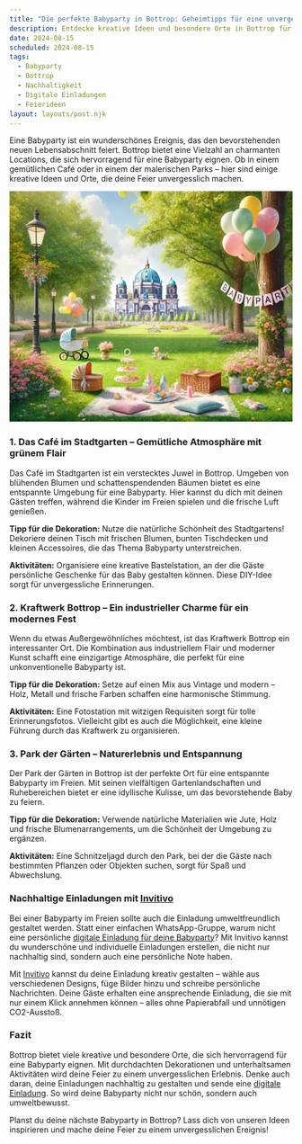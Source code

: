 ```yaml
---
title: "Die perfekte Babyparty in Bottrop: Geheimtipps für eine unvergessliche Feier"
description: Entdecke kreative Ideen und besondere Orte in Bottrop für eine unvergessliche Babyparty, inklusive nachhaltiger Dekorationstipps und personalisierten digitalen Einladungen.
date: 2024-08-15
scheduled: 2024-08-15
tags:
  - Babyparty
  - Bottrop
  - Nachhaltigkeit
  - Digitale Einladungen
  - Feierideen
layout: layouts/post.njk
---
```


Eine Babyparty ist ein wunderschönes Ereignis, das den bevorstehenden neuen Lebensabschnitt feiert. Bottrop bietet eine Vielzahl an charmanten Locations, die sich hervorragend für eine Babyparty eignen. Ob in einem gemütlichen Café oder in einem der malerischen Parks – hier sind einige kreative Ideen und Orte, die deine Feier unvergesslich machen.

![Babyparty im Park](/img/picnic-park.webp)

### 1. **Das Café im Stadtgarten – Gemütliche Atmosphäre mit grünem Flair**

Das Café im Stadtgarten ist ein verstecktes Juwel in Bottrop. Umgeben von blühenden Blumen und schattenspendenden Bäumen bietet es eine entspannte Umgebung für eine Babyparty. Hier kannst du dich mit deinen Gästen treffen, während die Kinder im Freien spielen und die frische Luft genießen.

**Tipp für die Dekoration:** Nutze die natürliche Schönheit des Stadtgartens! Dekoriere deinen Tisch mit frischen Blumen, bunten Tischdecken und kleinen Accessoires, die das Thema Babyparty unterstreichen.

**Aktivitäten:** Organisiere eine kreative Bastelstation, an der die Gäste persönliche Geschenke für das Baby gestalten können. Diese DIY-Idee sorgt für unvergessliche Erinnerungen.

### 2. **Kraftwerk Bottrop – Ein industrieller Charme für ein modernes Fest**

Wenn du etwas Außergewöhnliches möchtest, ist das Kraftwerk Bottrop ein interessanter Ort. Die Kombination aus industriellem Flair und moderner Kunst schafft eine einzigartige Atmosphäre, die perfekt für eine unkonventionelle Babyparty ist.

**Tipp für die Dekoration:** Setze auf einen Mix aus Vintage und modern – Holz, Metall und frische Farben schaffen eine harmonische Stimmung. 

**Aktivitäten:** Eine Fotostation mit witzigen Requisiten sorgt für tolle Erinnerungsfotos. Vielleicht gibt es auch die Möglichkeit, eine kleine Führung durch das Kraftwerk zu organisieren.

### 3. **Park der Gärten – Naturerlebnis und Entspannung**

Der Park der Gärten in Bottrop ist der perfekte Ort für eine entspannte Babyparty im Freien. Mit seinen vielfältigen Gartenlandschaften und Ruhebereichen bietet er eine idyllische Kulisse, um das bevorstehende Baby zu feiern.

**Tipp für die Dekoration:** Verwende natürliche Materialien wie Jute, Holz und frische Blumenarrangements, um die Schönheit der Umgebung zu ergänzen.

**Aktivitäten:** Eine Schnitzeljagd durch den Park, bei der die Gäste nach bestimmten Pflanzen oder Objekten suchen, sorgt für Spaß und Abwechslung.

### **Nachhaltige Einladungen mit [Invitivo](https://invitivo.com/create)**

Bei einer Babyparty im Freien sollte auch die Einladung umweltfreundlich gestaltet werden. Statt einer einfachen WhatsApp-Gruppe, warum nicht eine persönliche [digitale Einladung für deine Babyparty](https://invitivo.com/)? Mit Invitivo kannst du wunderschöne und individuelle Einladungen erstellen, die nicht nur nachhaltig sind, sondern auch eine persönliche Note haben. 

Mit [Invitivo](https://invitivo.com/) kannst du deine Einladung kreativ gestalten – wähle aus verschiedenen Designs, füge Bilder hinzu und schreibe persönliche Nachrichten. Deine Gäste erhalten eine ansprechende Einladung, die sie mit nur einem Klick annehmen können – alles ohne Papierabfall und unnötigen CO2-Ausstoß.

### **Fazit**

Bottrop bietet viele kreative und besondere Orte, die sich hervorragend für eine Babyparty eignen. Mit durchdachten Dekorationen und unterhaltsamen Aktivitäten wird deine Feier zu einem unvergesslichen Erlebnis. Denke auch daran, deine Einladungen nachhaltig zu gestalten und sende eine [digitale Einladung](https://invitivo.com). So wird deine Babyparty nicht nur schön, sondern auch umweltbewusst.

Planst du deine nächste Babyparty in Bottrop? Lass dich von unseren Ideen inspirieren und mache deine Feier zu einem unvergesslichen Ereignis!
